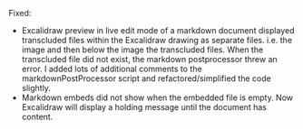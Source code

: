 Fixed:
- Excalidraw preview in live edit mode of a markdown document displayed transcluded files within the Excalidraw drawing as separate files. i.e. the image and then below the image the transcluded files. When the transcluded file did not exist, the markdown postprocessor threw an error. I added lots of additional comments to the markdownPostProcessor script and refactored/simplified the code slightly.
- Markdown embeds did not show when the embedded file is empty. Now Excalidraw will display a holding message until the document has content.
